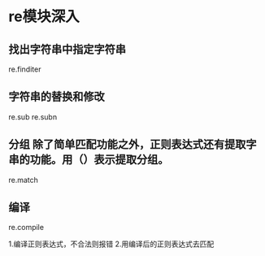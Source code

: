# re模块深入


## 找出字符串中指定字符串
re.finditer

## 字符串的替换和修改
re.sub
re.subn

## 分组 除了简单匹配功能之外，正则表达式还有提取字串的功能。用（）表示提取分组。

re.match

## 编译

re.compile

1.编译正则表达式，不合法则报错
2.用编译后的正则表达式去匹配
